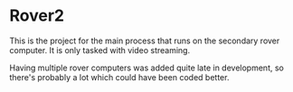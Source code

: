 # Rover2

This is the project for the main process that runs on the secondary rover computer. It is only tasked with video streaming.

Having multiple rover computers was added quite late in development, so there's probably a lot which could have been coded better.
